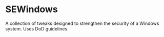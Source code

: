 # SEWindows
A collection of tweaks designed to strengthen the security of a Windows system. Uses DoD guidelines.
